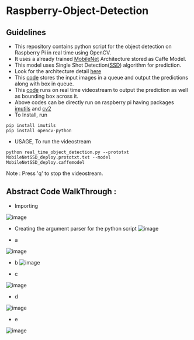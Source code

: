 # Raspberry-Object-Detection

## Guidelines
* This repository contains python script for the object detection on Raspberry Pi in real time using OpenCV. 
* It uses a already trained [MobileNet](https://arxiv.org/abs/1704.04861) Architecture stored as Caffe Model. 
* This model uses Single Shot Detection([SSD](https://arxiv.org/abs/1512.02325)) algorithm for prediction.
* Look for the architecture detail [here](https://github.com/GopiKishan14/Raspberry-Object-Detection/blob/master/MobileNetSSD_deploy.prototxt.txt)
* This [code](https://github.com/GopiKishan14/Raspberry-Object-Detection/blob/master/pi_object_detection.py) stores the input images in a queue and output the predictions along with box in queue.
* This [code](https://github.com/GopiKishan14/Raspberry-Object-Detection/blob/master/real_time_object_detection.py) runs on real time videostream to output the prediction as well as bounding box across it.
* Above codes can be directly run on raspberry pi having packages [imutils](https://pypi.org/project/imutils/) and [cv2](https://pypi.org/project/opencv-python/)
* To Install, run
```
pip install imutils
pip install opencv-python
```
* USAGE, To run the videostream
```
python real_time_object_detection.py --prototxt MobileNetSSD_deploy.prototxt.txt --model MobileNetSSD_deploy.caffemodel
```
Note : Press 'q' to stop the videostream.


## Abstract Code WalkThrough :


* Importing

![image](https://user-images.githubusercontent.com/32811229/80908634-07b54e00-8d3f-11ea-9ddb-b553f04ba80a.png)

* Creating the argument parser for the python script
![image](https://user-images.githubusercontent.com/32811229/80908719-cf623f80-8d3f-11ea-9ce2-c21dd53b5e71.png)

* a

![image](https://user-images.githubusercontent.com/32811229/80908757-2d8f2280-8d40-11ea-92a5-40403ec84015.png)

* b
![image](https://user-images.githubusercontent.com/32811229/80908774-57e0e000-8d40-11ea-916e-96373273c93b.png)

* c

![image](https://user-images.githubusercontent.com/32811229/80908793-7ba42600-8d40-11ea-85d8-1f4aab2304de.png)


* d

![image](https://user-images.githubusercontent.com/32811229/80908812-9d051200-8d40-11ea-897d-69385cca2291.png)

* e

![image](https://user-images.githubusercontent.com/32811229/80908821-bf972b00-8d40-11ea-8733-a00f8244de93.png)

